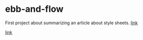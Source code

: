 # ebb-and-flow
First project about summarizing an article about style sheets.
[link](https://github.com/PaigeDempster/ebb-and-flow/blob/master/ebb%26flow-edit1.html)

[link](https://github.com/PaigeDempster/ebb-and-flow/blob/master/ebb%26flow.md)
